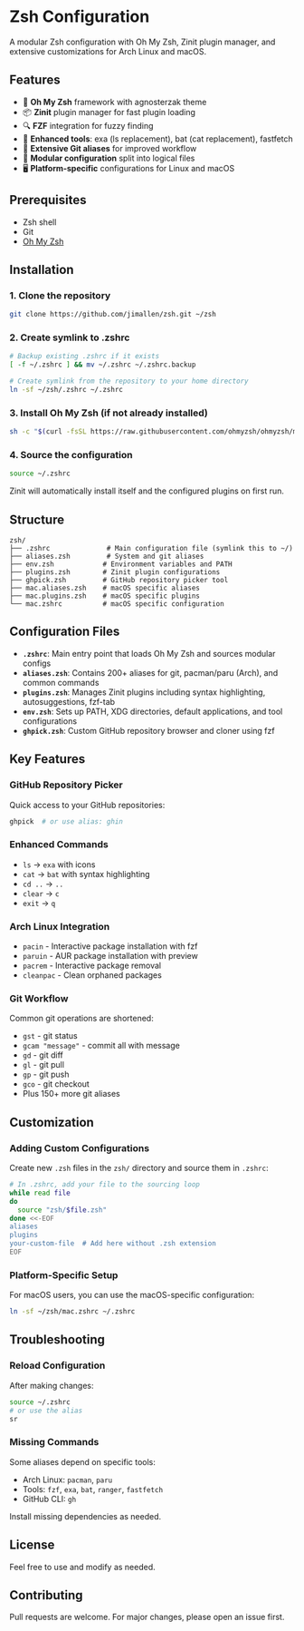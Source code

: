 # Zsh Configuration

A modular Zsh configuration with Oh My Zsh, Zinit plugin manager, and extensive customizations for Arch Linux and macOS.

## Features

- 🚀 **Oh My Zsh** framework with agnosterzak theme
- 📦 **Zinit** plugin manager for fast plugin loading
- 🔍 **FZF** integration for fuzzy finding
- 🎨 **Enhanced tools**: exa (ls replacement), bat (cat replacement), fastfetch
- 🐙 **Extensive Git aliases** for improved workflow
- 🔧 **Modular configuration** split into logical files
- 🖥️ **Platform-specific** configurations for Linux and macOS

## Prerequisites

- Zsh shell
- Git
- [Oh My Zsh](https://ohmyzsh.sh/)

## Installation

### 1. Clone the repository

```bash
git clone https://github.com/jimallen/zsh.git ~/zsh
```

### 2. Create symlink to .zshrc

```bash
# Backup existing .zshrc if it exists
[ -f ~/.zshrc ] && mv ~/.zshrc ~/.zshrc.backup

# Create symlink from the repository to your home directory
ln -sf ~/zsh/.zshrc ~/.zshrc
```

### 3. Install Oh My Zsh (if not already installed)

```bash
sh -c "$(curl -fsSL https://raw.githubusercontent.com/ohmyzsh/ohmyzsh/master/tools/install.sh)"
```

### 4. Source the configuration

```bash
source ~/.zshrc
```

Zinit will automatically install itself and the configured plugins on first run.

## Structure

```
zsh/
├── .zshrc              # Main configuration file (symlink this to ~/)
├── aliases.zsh         # System and git aliases
├── env.zsh            # Environment variables and PATH
├── plugins.zsh        # Zinit plugin configurations
├── ghpick.zsh         # GitHub repository picker tool
├── mac.aliases.zsh    # macOS specific aliases
├── mac.plugins.zsh    # macOS specific plugins
└── mac.zshrc          # macOS specific configuration
```

## Configuration Files

- **`.zshrc`**: Main entry point that loads Oh My Zsh and sources modular configs
- **`aliases.zsh`**: Contains 200+ aliases for git, pacman/paru (Arch), and common commands
- **`plugins.zsh`**: Manages Zinit plugins including syntax highlighting, autosuggestions, fzf-tab
- **`env.zsh`**: Sets up PATH, XDG directories, default applications, and tool configurations
- **`ghpick.zsh`**: Custom GitHub repository browser and cloner using fzf

## Key Features

### GitHub Repository Picker

Quick access to your GitHub repositories:

```bash
ghpick  # or use alias: ghin
```

### Enhanced Commands

- `ls` → `exa` with icons
- `cat` → `bat` with syntax highlighting
- `cd ..` → `..`
- `clear` → `c`
- `exit` → `q`

### Arch Linux Integration

- `pacin` - Interactive package installation with fzf
- `paruin` - AUR package installation with preview
- `pacrem` - Interactive package removal
- `cleanpac` - Clean orphaned packages

### Git Workflow

Common git operations are shortened:
- `gst` - git status
- `gcam "message"` - commit all with message
- `gd` - git diff
- `gl` - git pull
- `gp` - git push
- `gco` - git checkout
- Plus 150+ more git aliases

## Customization

### Adding Custom Configurations

Create new `.zsh` files in the `zsh/` directory and source them in `.zshrc`:

```bash
# In .zshrc, add your file to the sourcing loop
while read file
do 
  source "zsh/$file.zsh"
done <<-EOF
aliases
plugins
your-custom-file  # Add here without .zsh extension
EOF
```

### Platform-Specific Setup

For macOS users, you can use the macOS-specific configuration:

```bash
ln -sf ~/zsh/mac.zshrc ~/.zshrc
```

## Troubleshooting

### Reload Configuration

After making changes:

```bash
source ~/.zshrc
# or use the alias
sr
```

### Missing Commands

Some aliases depend on specific tools:
- Arch Linux: `pacman`, `paru`
- Tools: `fzf`, `exa`, `bat`, `ranger`, `fastfetch`
- GitHub CLI: `gh`

Install missing dependencies as needed.

## License

Feel free to use and modify as needed.

## Contributing

Pull requests are welcome. For major changes, please open an issue first.